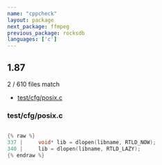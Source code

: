 ```yaml
---
name: "cppcheck"
layout: package
next_package: ffmpeg
previous_package: rocksdb
languages: ['c']
---
```

## 1.87
2 / 610 files match

 - [test/cfg/posix.c](#testcfgposixc)

### test/cfg/posix.c

```c

{% raw %}
337 |     void* lib = dlopen(libname, RTLD_NOW);
340 |     lib = dlopen(libname, RTLD_LAZY);
{% endraw %}

```